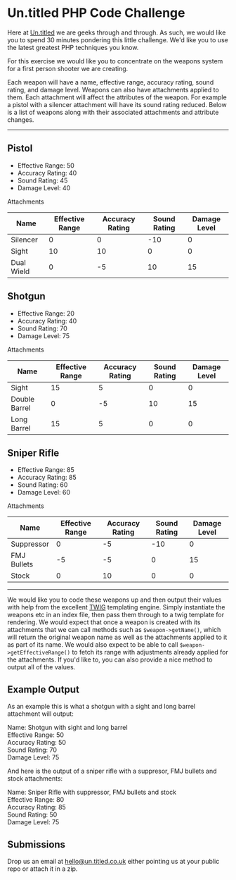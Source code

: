 # Un.titled PHP Code Challenge

Here at [Un.titled](http://un.titled.co.uk) we are geeks through and through. As such, we would like you to spend 30 minutes pondering this little challenge. We'd like you to use the latest greatest PHP techniques you know.

For this exercise we would like you to concentrate on the weapons system for a first person shooter we are creating.

Each weapon will have a name, effective range, accuracy rating, sound rating, and damage level. Weapons can also have attachments applied to them. Each attachment will affect the attributes of the weapon. For example a pistol with a silencer attachment will have its sound rating reduced. Below is a list of weapons along with their associated attachments and attribute changes.

---------------------------------------

## Pistol

* Effective Range: 50
* Accuracy Rating: 40
* Sound Rating: 45
* Damage Level: 40

Attachments

| Name       | Effective Range | Accuracy Rating | Sound Rating | Damage Level |
|------------|-----------------|-----------------|--------------|--------------|
| Silencer   | 0               | 0               | -10          | 0            |
| Sight      | 10              | 10              | 0            | 0            |
| Dual Wield | 0               | -5              | 10           | 15           |


## Shotgun

* Effective Range: 20
* Accuracy Rating: 40
* Sound Rating: 70
* Damage Level: 75

Attachments

| Name          | Effective Range | Accuracy Rating | Sound Rating | Damage Level |
|---------------|-----------------|-----------------|--------------|--------------|
| Sight         | 15              | 5               | 0            | 0            |
| Double Barrel | 0               | -5              | 10           | 15           |
| Long Barrel   | 15              | 5               | 0            | 0            |


## Sniper Rifle

* Effective Range: 85
* Accuracy Rating: 85
* Sound Rating: 60
* Damage Level: 60

Attachments

| Name          | Effective Range | Accuracy Rating | Sound Rating | Damage Level |
|---------------|-----------------|-----------------|--------------|--------------|
| Suppressor    | 0               | -5              | -10          | 0            |
| FMJ Bullets   | -5              | -5              | 0            | 15           |
| Stock         | 0               | 10              | 0            | 0            |

---------------------------------------

We would like you to code these weapons up and then output their values with help from the excellent [TWIG](http://twig.sensiolabs.org/) templating engine. Simply instantiate the weapons etc in an index file, then pass them through to a twig template for rendering. We would expect that once a weapon is created with its attachments that we can call methods such as `$weapon->getName()`, which will return the original weapon name as well as the attachments applied to it as part of its name. We would also expect to be able to call `$weapon->getEffectiveRange()` to fetch its range with adjustments already applied for the attachments. If you'd like to, you can also provide a nice method to output all of the values.

## Example Output

As an example this is what a shotgun with a sight and long barrel attachment will output:

Name: Shotgun with sight and long barrel  
Effective Range: 50  
Accuracy Rating: 50  
Sound Rating: 70  
Damage Level: 75  

And here is the output of a sniper rifle with a suppresor, FMJ bullets and stock attachments:

Name: Sniper Rifle with suppressor, FMJ bullets and stock  
Effective Range: 80  
Accuracy Rating: 85  
Sound Rating: 50  
Damage Level: 75  

## Submissions

Drop us an email at <hello@un.titled.co.uk> either pointing us at your public repo or attach it in a zip.